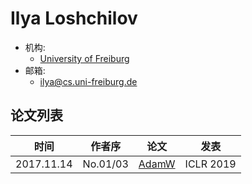 # Ilya Loshchilov

- 机构:
  - [University of Freiburg](../Institutions/DEU-University_of_Freiburg_德国弗赖堡大学.md)
- 邮箱:
  - <ilya@cs.uni-freiburg.de>

## 论文列表

| 时间 | 作者序 | 论文 | 发表 |
|:-:|:-:|---|---|
| 2017.11.14 | No.01/03 | [AdamW](../Modules/Optimization/2017.11.14_AdamW.md) | ICLR 2019 |